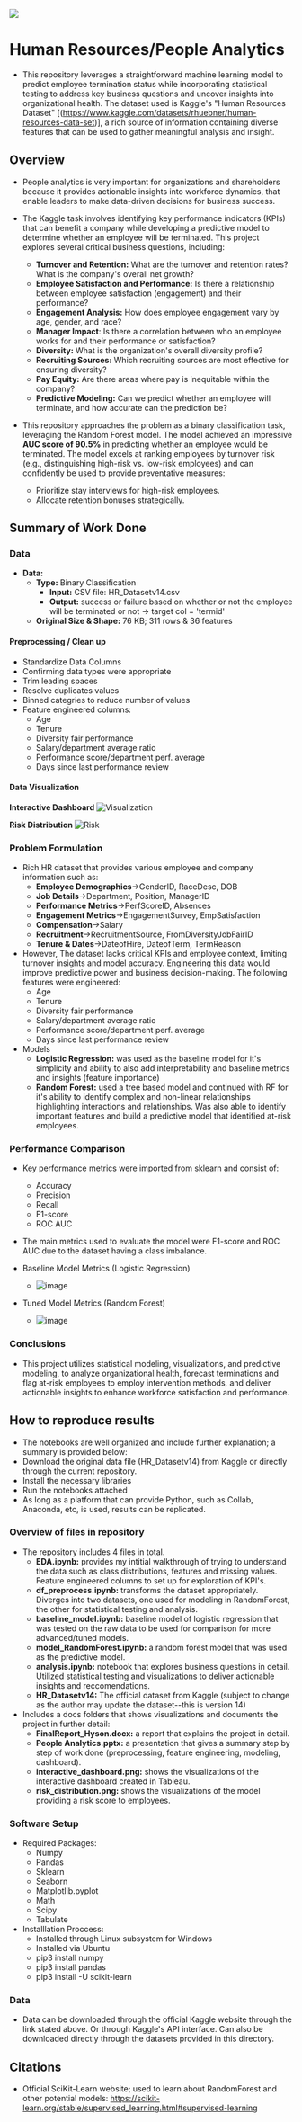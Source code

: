 ![](UTA-DataScience-Logo.png)

# Human Resources/People Analytics 

* This repository leverages a straightforward machine learning model to predict employee termination status while incorporating statistical testing to address key business questions and uncover insights into organizational health.
The dataset used is Kaggle's "Human Resources Dataset" [(https://www.kaggle.com/datasets/rhuebner/human-resources-data-set)], a rich source of information containing diverse features that can be used to gather meaningful analysis and insight.

## Overview

* People analytics is very important for organizations and shareholders because it provides actionable insights into workforce dynamics, that enable leaders to make data-driven decisions for business success.
* The Kaggle task involves identifying key performance indicators (KPIs) that can benefit a company while developing a predictive model to determine whether an employee will be terminated. This project explores several critical business questions, including:

  - **Turnover and Retention:** What are the turnover and retention rates? What is the company's overall net growth?
  - **Employee Satisfaction and Performance:** Is there a relationship between employee satisfaction (engagement) and their performance?
  - **Engagement Analysis:** How does employee engagement vary by age, gender, and race?
  - **Manager Impact**: Is there a correlation between who an employee works for and their performance or satisfaction?
  - **Diversity:** What is the organization's overall diversity profile?
  - **Recruiting Sources:** Which recruiting sources are most effective for ensuring diversity?
  - **Pay Equity:** Are there areas where pay is inequitable within the company?
  - **Predictive Modeling:** Can we predict whether an employee will terminate, and how accurate can the prediction be?
  
* This repository approaches the problem as a binary classification task, leveraging the Random Forest model. The model achieved an impressive **AUC score of 90.5%** in predicting whether an employee would be terminated. The model excels at ranking employees by turnover risk (e.g., distinguishing high-risk vs. low-risk employees) and can confidently be used to provide preventative measures:
  - Prioritize stay interviews for high-risk employees.
  - Allocate retention bonuses strategically.


## Summary of Work Done

### Data

* **Data:**
  * **Type:** Binary Classification
    * **Input:** CSV file: HR_Datasetv14.csv
    * **Output:** success or failure based on whether or not the employee will be terminated or not -> target col = 'termid'
  * **Original Size & Shape:** 76 KB; 311 rows & 36 features

#### Preprocessing / Clean up

- Standardize Data Columns
- Confirming data types were appropriate
- Trim leading spaces
- Resolve duplicates values
- Binned categries to reduce number of values
- Feature engineered columns:
  - Age
  - Tenure
  - Diversity fair performance
  - Salary/department average ratio
  - Performance score/department perf. average
  - Days since last performance review

#### Data Visualization

**Interactive Dashboard**
![Visualization](docs/interactive_dashboard.png)

**Risk Distribution**
![Risk](docs/risk_distribution.png)

### Problem Formulation

* Rich HR dataset that provides various employee and company information such as:
  * **Employee Demographics**→GenderID, RaceDesc, DOB
  * **Job Details**→Department, Position, ManagerID
  * **Performance Metrics**→PerfScoreID, Absences
  * **Engagement Metrics**→EngagementSurvey, EmpSatisfaction
  * **Compensation**→Salary
  * **Recruitment**→RecruitmentSource, FromDiversityJobFairID
  * **Tenure & Dates**→DateofHire, DateofTerm, TermReason
* However, The dataset lacks critical KPIs and employee context, limiting turnover insights and model accuracy. Engineering this data would improve predictive power and business decision-making. The following features were engineered:
  * Age
  * Tenure
  * Diversity fair performance
  * Salary/department average ratio
  * Performance score/department perf. average
  * Days since last performance review
* Models
  * **Logistic Regression:** was used as the baseline model for it's simplicity and ability to also add interpretability and baseline metrics and insights (feature importance)
  * **Random Forest:** used a tree based model and continued with RF for it's ability to identify complex and non-linear relationships highlighting interactions and relationships. Was also able to identify important features and build a predictive model that identified at-risk employees.

### Performance Comparison

* Key performance metrics were imported from sklearn and consist of:
  * Accuracy
  * Precision
  * Recall
  * F1-score
  * ROC AUC
* The main metrics used to evaluate the model were F1-score and ROC AUC due to the dataset having a class imbalance.

* Baseline Model Metrics (Logistic Regression)
  * ![image](https://github.com/user-attachments/assets/cbff006b-d1dd-44ef-a34e-1048cc472d2c)

* Tuned Model Metrics (Random Forest)
  * ![image](https://github.com/user-attachments/assets/99fe6e11-3c8c-4f2e-b394-8aa7c78187ac)

### Conclusions

* This project utilizes statistical modeling, visualizations, and predictive modeling, to analyze organizational health, forecast terminations and flag at-risk employees to employ intervention methods, and deliver actionable insights to enhance workforce satisfaction and performance. 


## How to reproduce results

* The notebooks are well organized and include further explanation; a summary is provided below:
* Download the original data file (HR_Datasetv14) from Kaggle or directly through the current repository.
* Install the necessary libraries
* Run the notebooks attached
* As long as a platform that can provide Python, such as Collab, Anaconda, etc, is used, results can be replicated.

### Overview of files in repository

* The repository includes 4 files in total.
  * **EDA.ipynb:**  provides my intitial walkthrough of trying to understand the data such as class distributions, features and missing values. Feature engineered columns to set up for exploration of KPI's.
  * **df_preprocess.ipynb:** transforms the dataset appropriately. Diverges into two datasets, one used for modeling in RandomForest, the other for statistical testing and analysis.
  * **baseline_model.ipynb:** baseline model of logistic regression that was tested on the raw data to be used for comparison for more advanced/tuned models.
  * **model_RandomForest.ipynb:** a random forest model that was used as the predictive model.
  * **analysis.ipynb:** notebook that explores business questions in detail. Utilized statistical testing and visualizations to deliver actionable insights and reccomendations.
  * **HR_Datasetv14:** The official dataset from Kaggle (subject to change as the author may update the dataset--this is version 14)
* Includes a docs folders that shows visualizations and documents the project in further detail:
  * **FinalReport_Hyson.docx:** a report that explains the project in detail.
  * **People Analytics.pptx:** a presentation that gives a summary step by step of work done (preprocessing, feature engineering, modeling, dashboard).
  * **interactive_dashboard.png:**  shows the visualizations of the interactive dashboard created in Tableau.
  * **risk_distribution.png:**  shows the visualizations of the model providing a risk score to employees.

### Software Setup
* Required Packages:
  * Numpy
  * Pandas
  * Sklearn
  * Seaborn
  * Matplotlib.pyplot
  * Math
  * Scipy
  * Tabulate
* Installlation Proccess:
  * Installed through Linux subsystem for Windows
  * Installed via Ubuntu
  * pip3 install numpy
  * pip3 install pandas
  * pip3 install -U scikit-learn

### Data

* Data can be downloaded through the official Kaggle website through the link stated above. Or through Kaggle's API interface. Can also be downloaded directly through the datasets provided in this directory.

## Citations
- Official SciKit-Learn website; used to learn about RandomForest and other potential models: https://scikit-learn.org/stable/supervised_learning.html#supervised-learning
